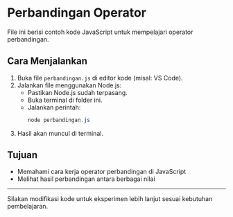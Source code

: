 # Perbandingan Operator

File ini berisi contoh kode JavaScript untuk mempelajari operator perbandingan.

## Cara Menjalankan

1. Buka file `perbandingan.js` di editor kode (misal: VS Code).
2. Jalankan file menggunakan Node.js:
   - Pastikan Node.js sudah terpasang.
   - Buka terminal di folder ini.
   - Jalankan perintah:
     ```powershell
     node perbandingan.js
     ```
3. Hasil akan muncul di terminal.

## Tujuan
- Memahami cara kerja operator perbandingan di JavaScript
- Melihat hasil perbandingan antara berbagai nilai

---

Silakan modifikasi kode untuk eksperimen lebih lanjut sesuai kebutuhan pembelajaran.